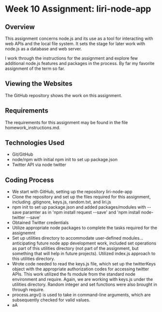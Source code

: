 # Week 10 Assignment: liri-node-app

## Overview
This assignment concerns node.js and its use as a tool for interacting with web APIs and the local file system. It sets the stage for later work with node.js as a database and web server. 

I work through the instructions for the assignment and explore few additional node.js features and packages in the process. By far my favorite assignment of the term so far. 

## Viewing the Websites

The GitHub repository shows the work on this assignment.

## Requirements
The requirements for this assignment may be found in the file homework_instructions.md.

## Technologies Used

- Git/GitHub
- node/npm with initial npm init to set up package.json
- Twitter API via node twitter


## Coding Process 
- We start with GitHub, setting up the repository liri-node-app 
- Clone the repository and set up the files required for this assignment, including .gitignore, keys.js, random.txt, and liri.js 
- npm init to set up package.json and added packages/modules with --save paramter as in 'npm install request --save' and 'npm install node-twitter --save'
- Obtained Twitter credentials
- Utilize appropriate node packages to complete the tasks required for the assignemnt
- Set up utilities directory to accommodate user-defined modules... anticipating future node app development work, included set operations as part of this utilities directory (not part of the assignment, but something that will help in  future projects). Utilized index.js approach to this utilities directory.
- Wrote code needed to read the keys.js file, which set up the twitterKeys object with the appropriate authorization codes for accessing twitter APIs. This work utilized the fs module from the standard node environment and require. Again, we are working with keys.js under the utilities directory. Random integer and set functions were also brought in through require.
- process.argv() is used to take in command-line arguments, which are subsequently checked for valid values.
- aA
 
